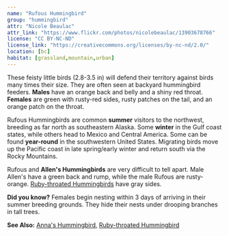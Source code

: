 ```yaml
---
name: "Rufous Hummingbird"
group: "hummingbird"
attr: "Nicole Beaulac"
attr_link: "https://www.flickr.com/photos/nicolebeaulac/13903678766"
license: "CC BY-NC-ND"
license_link: "https://creativecommons.org/licenses/by-nc-nd/2.0/"
location: [bc]
habitat: [grassland,mountain,urban]
---
```

These feisty little birds (2.8-3.5 in) will defend their territory against birds many times their size. They are often seen at backyard hummingbird feeders. **Males** have an orange back and belly and a shiny red throat. **Females** are green with rusty-red sides, rusty patches on the tail, and an orange patch on the throat.

Rufous Hummingbirds are common **summer** visitors to the northwest, breeding as far north as southeastern Alaska. Some **winter** in the Gulf coast states, while others head to Mexico and Central America. Some can be found **year-round** in the southwestern United States. Migrating birds move up the Pacific coast in late spring/early winter and return south via the Rocky Mountains.

Rufous and **Allen's Hummingbirds** are very difficult to tell apart. Male Allen's have a green back and rump, while the male Rufous are rusty-orange. [Ruby-throated Hummingbirds](/birds/rubyhum) have gray sides.

**Did you know?** Females begin nesting within 3 days of arriving in their summer breeding grounds. They hide their nests under drooping branches in tall trees.

<!-- generated, do not edit -->
**See Also:**
[Anna's Hummingbird](/birds/annas),
[Ruby-throated Hummingbird](/birds/rubyhum)
